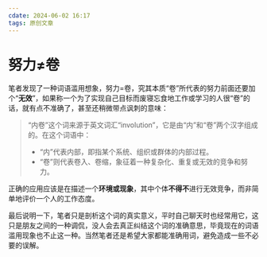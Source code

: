 ```yaml
---
cdate: 2024-06-02 16:17
tags: 原创文章 
---
```


# 努力≠卷

笔者发现了一种词语滥用想象，努力=卷，究其本质“卷”所代表的努力前面还要加个“**无效**”，如果称一个为了实现自己目标而废寝忘食地工作或学习的人很“卷”的话，就有点不准确了，甚至还稍微带点讽刺的意味：

> “内卷”这个词来源于英文词汇“involution”，它是由“内”和“卷”两个汉字组成的。在这个词语中：
> 
> - “内”代表内部，即指某个系统、组织或群体的内部过程。
> - “卷”则代表卷入、卷缩，象征着一种复杂化、重复或无效的竞争和努力。

正确的应用应该是在描述一个**环境或现象**，其中个体**不得不**进行无效竞争，而非简单地评价一个人的工作态度。

最后说明一下，笔者只是剖析这个词的真实意义，平时自己聊天时也经常用它，这只是朋友之间的一种调侃，没人会去真正纠结这个词的准确意思，毕竟现在的词语滥用现象也不止这一种。当然笔者还是希望大家都能准确用词，避免造成一些不必要的误解。